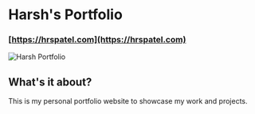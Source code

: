 # Harsh's Portfolio

### [https://hrspatel.com](https://hrspatel.com)

![Harsh Portfolio](https://ibb.co/2vQ1hDP][img]https://i.ibb.co/2vQ1hDP/Screenshot-2024-03-30-at-9-36-14-PM.png)

## What's it about?
This is my personal portfolio website to showcase my work and projects.
